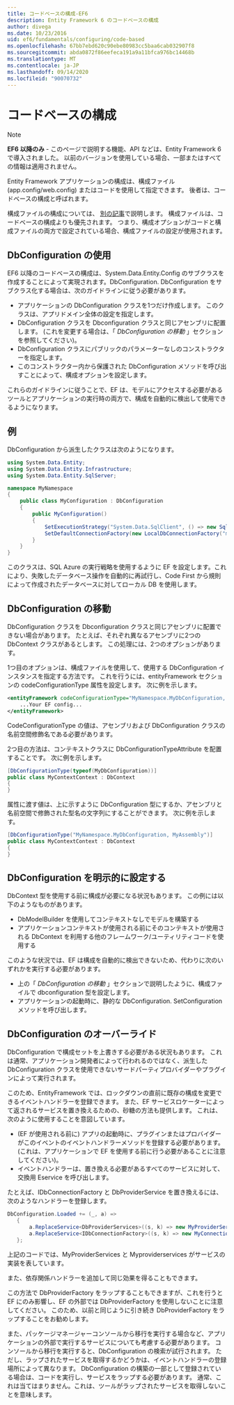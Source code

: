 ```yaml
---
title: コードベースの構成-EF6
description: Entity Framework 6 のコードベースの構成
author: divega
ms.date: 10/23/2016
uid: ef6/fundamentals/configuring/code-based
ms.openlocfilehash: 67bb7ebd620c90ebe80983cc5baa6cab032907f8
ms.sourcegitcommit: abda0872f86eefeca191a9a11bfca976bc14468b
ms.translationtype: MT
ms.contentlocale: ja-JP
ms.lasthandoff: 09/14/2020
ms.locfileid: "90070732"
---
```

# <a name="code-based-configuration"></a>コードベースの構成
> [!NOTE]
> **EF6 以降のみ** - このページで説明する機能、API などは、Entity Framework 6 で導入されました。 以前のバージョンを使用している場合、一部またはすべての情報は適用されません。  

Entity Framework アプリケーションの構成は、構成ファイル (app.config/web.config) またはコードを使用して指定できます。 後者は、コードベースの構成と呼ばれます。  

構成ファイルの構成については、 [別の記事](xref:ef6/fundamentals/configuring/config-file)で説明します。 構成ファイルは、コードベースの構成よりも優先されます。 つまり、構成オプションがコードと構成ファイルの両方で設定されている場合、構成ファイルの設定が使用されます。  

## <a name="using-dbconfiguration"></a>DbConfiguration の使用  

EF6 以降のコードベースの構成は、System.Data.Entity.Config のサブクラスを作成することによって実現されます。DbConfiguration. DbConfiguration をサブクラス化する場合は、次のガイドラインに従う必要があります。  

- アプリケーションの DbConfiguration クラスを1つだけ作成します。 このクラスは、アプリドメイン全体の設定を指定します。  
- DbConfiguration クラスを Dbconfiguration クラスと同じアセンブリに配置します。 (これを変更する場合は、「 *DbConfiguration の移動* 」セクションを参照してください)。  
- DbConfiguration クラスにパブリックのパラメーターなしのコンストラクターを指定します。  
- このコンストラクター内から保護された DbConfiguration メソッドを呼び出すことによって、構成オプションを設定します。  

これらのガイドラインに従うことで、EF は、モデルにアクセスする必要があるツールとアプリケーションの実行時の両方で、構成を自動的に検出して使用できるようになります。  

## <a name="example"></a>例  

DbConfiguration から派生したクラスは次のようになります。  

``` csharp
using System.Data.Entity;
using System.Data.Entity.Infrastructure;
using System.Data.Entity.SqlServer;

namespace MyNamespace
{
    public class MyConfiguration : DbConfiguration
    {
        public MyConfiguration()
        {
            SetExecutionStrategy("System.Data.SqlClient", () => new SqlAzureExecutionStrategy());
            SetDefaultConnectionFactory(new LocalDbConnectionFactory("mssqllocaldb"));
        }
    }
}
```  

このクラスは、SQL Azure の実行戦略を使用するように EF を設定します。これにより、失敗したデータベース操作を自動的に再試行し、Code First から規則によって作成されたデータベースに対してローカル DB を使用します。  

## <a name="moving-dbconfiguration"></a>DbConfiguration の移動  

DbConfiguration クラスを Dbconfiguration クラスと同じアセンブリに配置できない場合があります。 たとえば、それぞれ異なるアセンブリに2つの DbContext クラスがあるとします。 この処理には、2つのオプションがあります。  

1つ目のオプションは、構成ファイルを使用して、使用する DbConfiguration インスタンスを指定する方法です。 これを行うには、entityFramework セクションの codeConfigurationType 属性を設定します。 次に例を示します。  

``` xml
<entityFramework codeConfigurationType="MyNamespace.MyDbConfiguration, MyAssembly">
    ...Your EF config...
</entityFramework>
```  

CodeConfigurationType の値は、アセンブリおよび DbConfiguration クラスの名前空間修飾名である必要があります。  

2つ目の方法は、コンテキストクラスに DbConfigurationTypeAttribute を配置することです。 次に例を示します。  

``` csharp  
[DbConfigurationType(typeof(MyDbConfiguration))]
public class MyContextContext : DbContext
{
}
```  

属性に渡す値は、上に示すように DbConfiguration 型にするか、アセンブリと名前空間で修飾された型名の文字列にすることができます。 次に例を示します。  

``` csharp
[DbConfigurationType("MyNamespace.MyDbConfiguration, MyAssembly")]
public class MyContextContext : DbContext
{
}
```  

## <a name="setting-dbconfiguration-explicitly"></a>DbConfiguration を明示的に設定する  

DbContext 型を使用する前に構成が必要になる状況もあります。 この例には以下のようなものがあります。  

- DbModelBuilder を使用してコンテキストなしでモデルを構築する  
- アプリケーションコンテキストが使用される前にそのコンテキストが使用される DbContext を利用する他のフレームワーク/ユーティリティコードを使用する  

このような状況では、EF は構成を自動的に検出できないため、代わりに次のいずれかを実行する必要があります。  

- 上の「 *DbConfiguration の移動* 」セクションで説明したように、構成ファイルで dbconfiguration 型を設定します。
- アプリケーションの起動時に、静的な DbConfiguration. SetConfiguration メソッドを呼び出します。  

## <a name="overriding-dbconfiguration"></a>DbConfiguration のオーバーライド  

DbConfiguration で構成セットを上書きする必要がある状況もあります。 これは通常、アプリケーション開発者によって行われるのではなく、派生した DbConfiguration クラスを使用できないサードパーティプロバイダーやプラグインによって実行されます。  

このため、EntityFramework では、ロックダウンの直前に既存の構成を変更できるイベントハンドラーを登録できます。  また、EF サービスロケーターによって返されるサービスを置き換えるための、砂糖の方法も提供します。 これは、次のように使用することを意図しています。  

- (EF が使用される前に) アプリの起動時に、プラグインまたはプロバイダーがこのイベントのイベントハンドラーメソッドを登録する必要があります。 (これは、アプリケーションで EF を使用する前に行う必要があることに注意してください)。  
- イベントハンドラーは、置き換える必要があるすべてのサービスに対して、交換用 Eservice を呼び出します。  

たとえば、IDbConnectionFactory と DbProviderService を置き換えるには、次のようなハンドラーを登録します。  

``` csharp
DbConfiguration.Loaded += (_, a) =>
   {
       a.ReplaceService<DbProviderServices>((s, k) => new MyProviderServices(s));
       a.ReplaceService<IDbConnectionFactory>((s, k) => new MyConnectionFactory(s));
   };
```  

上記のコードでは、MyProviderServices と Myproviderservices がサービスの実装を表しています。  

また、依存関係ハンドラーを追加して同じ効果を得ることもできます。  

この方法で DbProviderFactory をラップすることもできますが、これを行うと EF にのみ影響し、EF の外部では DbProviderFactory を使用しないことに注意してください。 このため、以前と同じように引き続き DbProviderFactory をラップすることをお勧めします。  

また、パッケージマネージャーコンソールから移行を実行する場合など、アプリケーションの外部で実行するサービスについても考慮する必要があります。 コンソールから移行を実行すると、DbConfiguration の検索が試行されます。 ただし、ラップされたサービスを取得するかどうかは、イベントハンドラーの登録場所によって異なります。 DbConfiguration の構築の一部として登録されている場合は、コードを実行し、サービスをラップする必要があります。 通常、これは当てはまりません。これは、ツールがラップされたサービスを取得しないことを意味します。  
